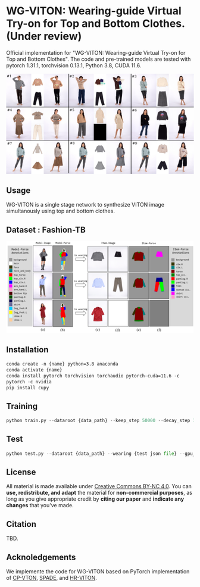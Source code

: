 # WG-VITON: Wearing-guide Virtual Try-on for Top and Bottom Clothes. (Under review)
Official implementation for "WG-VITON: Wearing-guide Virtual Try-on for Top and Bottom Clothes".
The code and pre-trained models are tested with pytorch 1.31.1, torchvision 0.13.1, Python 3.8, CUDA 11.6.

![Teaser](./fig_WGVITONresult3x3.png)

## Usage
WG-VITON is a single stage network to synthesize VITON image simultanously using top and bottom clothes. 

## Dataset : Fashion-TB
![Teaser](./data_teaser.png)

## Installation
```
conda create -n {name} python=3.8 anaconda
conda activate {name}
conda install pytorch torchvision torchaudio pytorch-cuda=11.6 -c pytorch -c nvidia
pip install cupy
```




## Training

```python
python train.py --dataroot {data_path} --keep_step 50000 --decay_step 150000 --gpu_ids 0 -b 4
```

## Test

```python
python test.py --dataroot {data_path} --wearing {test json file} --gpu_ids 0 -b 8 --checkpoint {checkpoint_path}
```

## License

All material is made available under [Creative Commons BY-NC 4.0](https://creativecommons.org/licenses/by-nc/4.0/). You can **use, redistribute, and adapt** the material for **non-commercial purposes**, as long as you give appropriate credit by **citing our paper** and **indicate any changes** that you've made.

## Citation
TBD.

## Acknoledgements
We implemente the code for WG-VITON based on PyTorch implementation of [CP-VTON](https://github.com/sergeywong/cp-vton), [SPADE](https://github.com/NVlabs/SPADE), and [HR-VITON](https://github.com/sangyun884/HR-VITON).
